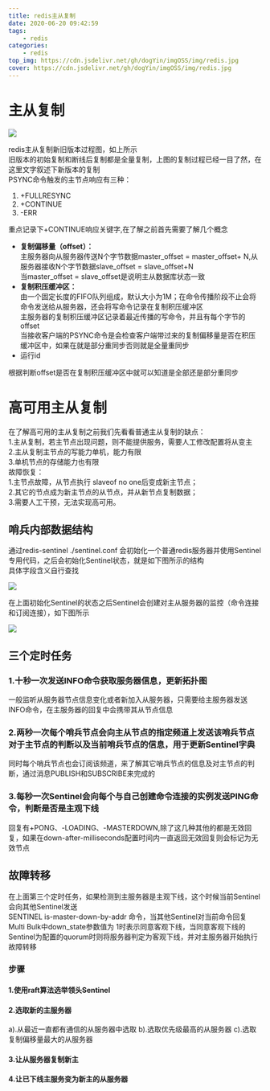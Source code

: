 ```yaml
---
title: redis主从复制
date: 2020-06-20 09:42:59
tags:
    - redis
categories:
    - redis
top_img: https://cdn.jsdelivr.net/gh/dogYin/imgOSS/img/redis.jpg
cover: https://cdn.jsdelivr.net/gh/dogYin/imgOSS/img/redis.jpg
---
```

<h1>主从复制</h1>

![](https://cdn.jsdelivr.net/gh/dogYin/imgOSS/img/redis.png)

redis主从复制新旧版本过程图，如上所示<br/>
旧版本的初始复制和断线后复制都是全量复制，上图的复制过程已经一目了然，在这里文字叙述下新版本的复制<br/>
PSYNC命令触发的主节点响应有三种：
<ol>
<li>+FULLRESYNC</li>
<li>+CONTINUE</li>
<li>-ERR</li>
</ol>
重点记录下+CONTINUE响应关键字,在了解之前首先需要了解几个概念<br/>
<ul>
<li><b>复制偏移量（offset）：</b><br/>
主服务器向从服务器传送N个字节数据master_offset = master_offset+ N,从服务器接收N个字节数据slave_offset = slave_offset+N<br/>
当master_offset = slave_offset是说明主从数据库状态一致
</li>
<li><b>复制积压缓冲区：</b><br/>
由一个固定长度的FIFO队列组成，默认大小为1M；在命令传播阶段不止会将命令发送给从服务器，还会将写命令记录在复制积压缓冲区<br/>
主服务器的复制积压缓冲区记录着最近传播的写命令，并且有每个字节的offset<br/>
当接收客户端的PSYNC命令是会检查客户端带过来的复制偏移量是否在积压缓冲区中，如果在就是部分重同步否则就是全量重同步
</li>
<li>运行id</li>
</ul>
根据判断offset是否在复制积压缓冲区中就可以知道是全部还是部分重同步

<h1>高可用主从复制</h1>
在了解高可用的主从复制之前我们先看看普通主从复制的缺点：<br/>
1.主从复制，若主节点出现问题，则不能提供服务，需要人工修改配置将从变主<br/>
2.主从复制主节点的写能力单机，能力有限<br/>
3.单机节点的存储能力也有限<br/>
故障恢复：<br/>
1.主节点故障，从节点执行 slaveof no one后变成新主节点；<br/>
2.其它的节点成为新主节点的从节点，并从新节点复制数据；<br/>
3.需要人工干预，无法实现高可用。<br/>
<h2>哨兵内部数据结构</h2>
通过redis-sentinel ./sentinel.conf 会初始化一个普通redis服务器并使用Sentinel专用代码，之后会初始化Sentinel状态，就是如下图所示的结构<br>
具体字段含义自行查找

![](https://cdn.jsdelivr.net/gh/dogYin/imgOSS/img/struct.png)

在上面初始化Sentinel的状态之后Sentinel会创建对主从服务器的监控（命令连接和订阅连接），如下图所示

![](https://cdn.jsdelivr.net/gh/dogYin/imgOSS/img/high.png)

<h2>三个定时任务</h2>
<h3>1.十秒一次发送INFO命令获取服务器信息，更新拓扑图</h3>
一般监听从服务器节点信息变化或者新加入从服务器，只需要给主服务器发送INFO命令，在主服务器的回复中会携带其从节点信息
<h3>2.两秒一次每个哨兵节点会向主从节点的指定频道上发送该哨兵节点对于主节点的判断以及当前哨兵节点的信息，用于更新Sentinel字典</h3>
同时每个哨兵节点也会订阅该频道，来了解其它哨兵节点的信息及对主节点的判断，通过消息PUBLISH和SUBSCRIBE来完成的
<h3>3.每秒一次Sentinel会向每个与自己创建命令连接的实例发送PING命令，判断是否是主观下线</h3>
回复有+PONG、-LOADING、-MASTERDOWN,除了这几种其他的都是无效回复，如果在down-after-milliseconds配置时间内一直返回无效回复则会标记为无效节点
<h2>故障转移</h2>
在上面第三个定时任务，如果检测到主服务器是主观下线，这个时候当前Sentinel会向其他Sentinel发送<br/>
SENTINEL is-master-down-by-addr <ip> <port> <current_rpoch> <runid> 命令，当其他Sentinel对当前命令回复Multi Bulk中down_state参数值为
1时表示同意客观下线，当同意客观下线的Sentinel为配置的quorum时则将服务器判定为客观下线，并对主服务器开始执行故障转移<br/>
<h3>步骤</h3>
<h4>1.使用raft算法选举领头Sentinel</h4>
<h4>2.选取新的主服务器</h4>
a).从最近一直都有通信的从服务器中选取
b).选取优先级最高的从服务器
c).选取复制偏移量最大的从服务器
<h4>3.让从服务器复制新主</h4>
<h4>4.让已下线主服务变为新主的从服务器</h4>